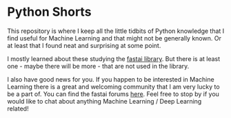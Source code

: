 # Python Shorts

This repository is where I keep all the little tidbits of Python knowledge that I find useful for Machine Learning and that might not be generally known. Or at least that I found neat and surprising at some point.

I mostly learned about these studying the [fastai library](https://github.com/fastai/fastai). But there is at least one - maybe there will be more - that are not used in the library.

I also have good news for you. If you happen to be interested in Machine Learning there is a great and welcoming community that I am very lucky to be a part of. You can find the fastai forums [here](http://forums.fast.ai/). Feel free to stop by if you would like to chat about anything Machine Learning / Deep Learning related!

